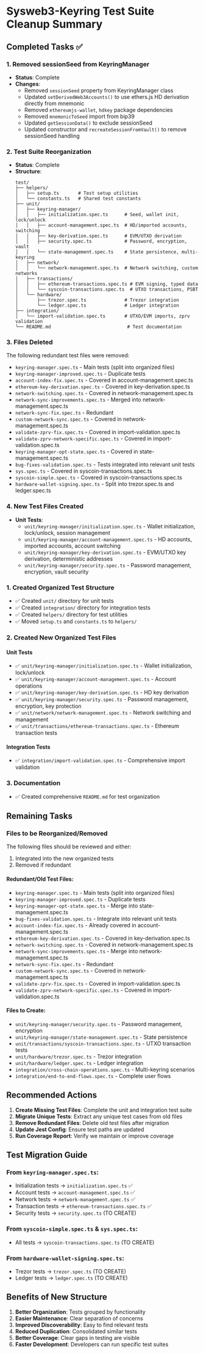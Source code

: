 # Sysweb3-Keyring Test Suite Cleanup Summary

## Completed Tasks ✅

### 1. Removed sessionSeed from KeyringManager
- **Status**: Complete
- **Changes**:
  - Removed `sessionSeed` property from KeyringManager class
  - Updated `setDerivedWeb3Accounts()` to use ethers.js HD derivation directly from mnemonic
  - Removed `ethereumjs-wallet`, `hdkey` package dependencies
  - Removed `mnemonicToSeed` import from bip39
  - Updated `getSessionData()` to exclude sessionSeed
  - Updated constructor and `recreateSessionFromVault()` to remove sessionSeed handling

### 2. Test Suite Reorganization
- **Status**: Complete
- **Structure**:
  ```
  test/
  ├── helpers/
  │   ├── setup.ts       # Test setup utilities
  │   └── constants.ts   # Shared test constants
  ├── unit/
  │   ├── keyring-manager/
  │   │   ├── initialization.spec.ts      # Seed, wallet init, lock/unlock
  │   │   ├── account-management.spec.ts  # HD/imported accounts, switching
  │   │   ├── key-derivation.spec.ts      # EVM/UTXO derivation
  │   │   ├── security.spec.ts            # Password, encryption, vault
  │   │   └── state-management.spec.ts    # State persistence, multi-keyring
  │   ├── network/
  │   │   └── network-management.spec.ts  # Network switching, custom networks
  │   ├── transactions/
  │   │   ├── ethereum-transactions.spec.ts # EVM signing, typed data
  │   │   └── syscoin-transactions.spec.ts  # UTXO transactions, PSBT
  │   └── hardware/
  │       ├── trezor.spec.ts              # Trezor integration
  │       └── ledger.spec.ts              # Ledger integration
  ├── integration/
  │   └── import-validation.spec.ts       # UTXO/EVM imports, zprv validation
  └── README.md                            # Test documentation
  ```

### 3. Files Deleted
The following redundant test files were removed:
- `keyring-manager.spec.ts` - Main tests (split into organized files)
- `keyring-manager-improved.spec.ts` - Duplicate tests
- `account-index-fix.spec.ts` - Covered in account-management.spec.ts
- `ethereum-key-derivation.spec.ts` - Covered in key-derivation.spec.ts
- `network-switching.spec.ts` - Covered in network-management.spec.ts
- `network-sync-improvements.spec.ts` - Merged into network-management.spec.ts
- `network-sync-fix.spec.ts` - Redundant
- `custom-network-sync.spec.ts` - Covered in network-management.spec.ts
- `validate-zprv-fix.spec.ts` - Covered in import-validation.spec.ts
- `validate-zprv-network-specific.spec.ts` - Covered in import-validation.spec.ts
- `keyring-manager-opt-state.spec.ts` - Covered in state-management.spec.ts
- `bug-fixes-validation.spec.ts` - Tests integrated into relevant unit tests
- `sys.spec.ts` - Covered in syscoin-transactions.spec.ts
- `syscoin-simple.spec.ts` - Covered in syscoin-transactions.spec.ts
- `hardware-wallet-signing.spec.ts` - Split into trezor.spec.ts and ledger.spec.ts

### 4. New Test Files Created
- **Unit Tests**:
  - `unit/keyring-manager/initialization.spec.ts` - Wallet initialization, lock/unlock, session management
  - `unit/keyring-manager/account-management.spec.ts` - HD accounts, imported accounts, account switching
  - `unit/keyring-manager/key-derivation.spec.ts` - EVM/UTXO key derivation, deterministic addresses
  - `unit/keyring-manager/security.spec.ts` - Password management, encryption, vault security
### 1. Created Organized Test Structure
- ✅ Created `unit/` directory for unit tests
- ✅ Created `integration/` directory for integration tests  
- ✅ Created `helpers/` directory for test utilities
- ✅ Moved `setup.ts` and `constants.ts` to `helpers/`

### 2. Created New Organized Test Files

#### Unit Tests
- ✅ `unit/keyring-manager/initialization.spec.ts` - Wallet initialization, lock/unlock
- ✅ `unit/keyring-manager/account-management.spec.ts` - Account operations
- ✅ `unit/keyring-manager/key-derivation.spec.ts` - HD key derivation
- ✅ `unit/keyring-manager/security.spec.ts` - Password management, encryption, key protection
- ✅ `unit/network/network-management.spec.ts` - Network switching and management
- ✅ `unit/transactions/ethereum-transactions.spec.ts` - Ethereum transaction tests

#### Integration Tests
- ✅ `integration/import-validation.spec.ts` - Comprehensive import validation

### 3. Documentation
- ✅ Created comprehensive `README.md` for test organization

## Remaining Tasks

### Files to be Reorganized/Removed

The following files should be reviewed and either:
1. Integrated into the new organized tests
2. Removed if redundant

#### Redundant/Old Test Files:
- `keyring-manager.spec.ts` - Main tests (split into organized files)
- `keyring-manager-improved.spec.ts` - Duplicate tests
- `keyring-manager-opt-state.spec.ts` - Merge into state-management.spec.ts
- `bug-fixes-validation.spec.ts` - Integrate into relevant unit tests
- `account-index-fix.spec.ts` - Already covered in account-management.spec.ts
- `ethereum-key-derivation.spec.ts` - Covered in key-derivation.spec.ts
- `network-switching.spec.ts` - Covered in network-management.spec.ts
- `network-sync-improvements.spec.ts` - Merge into network-management.spec.ts
- `network-sync-fix.spec.ts` - Redundant
- `custom-network-sync.spec.ts` - Covered in network-management.spec.ts
- `validate-zprv-fix.spec.ts` - Covered in import-validation.spec.ts
- `validate-zprv-network-specific.spec.ts` - Covered in import-validation.spec.ts

#### Files to Create:
- `unit/keyring-manager/security.spec.ts` - Password management, encryption
- `unit/keyring-manager/state-management.spec.ts` - State persistence
- `unit/transactions/syscoin-transactions.spec.ts` - UTXO transaction tests
- `unit/hardware/trezor.spec.ts` - Trezor integration
- `unit/hardware/ledger.spec.ts` - Ledger integration
- `integration/cross-chain-operations.spec.ts` - Multi-keyring scenarios
- `integration/end-to-end-flows.spec.ts` - Complete user flows

## Recommended Actions

1. **Create Missing Test Files**: Complete the unit and integration test suite
2. **Migrate Unique Tests**: Extract any unique test cases from old files
3. **Remove Redundant Files**: Delete old test files after migration
4. **Update Jest Config**: Ensure test paths are updated
5. **Run Coverage Report**: Verify we maintain or improve coverage

## Test Migration Guide

### From `keyring-manager.spec.ts`:
- Initialization tests → `initialization.spec.ts` ✅
- Account tests → `account-management.spec.ts` ✅
- Network tests → `network-management.spec.ts` ✅
- Transaction tests → `ethereum-transactions.spec.ts` ✅
- Security tests → `security.spec.ts` (TO CREATE)

### From `syscoin-simple.spec.ts` & `sys.spec.ts`:
- All tests → `syscoin-transactions.spec.ts` (TO CREATE)

### From `hardware-wallet-signing.spec.ts`:
- Trezor tests → `trezor.spec.ts` (TO CREATE)
- Ledger tests → `ledger.spec.ts` (TO CREATE)

## Benefits of New Structure

1. **Better Organization**: Tests grouped by functionality
2. **Easier Maintenance**: Clear separation of concerns
3. **Improved Discoverability**: Easy to find relevant tests
4. **Reduced Duplication**: Consolidated similar tests
5. **Better Coverage**: Clear gaps in testing are visible
6. **Faster Development**: Developers can run specific test suites 